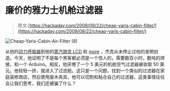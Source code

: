 # 廉价的雅力士机舱过滤器

> 原文:[https://hackaday.com/2009/09/22/cheap-yaris-cabin-filter/](https://hackaday.com/2009/09/22/cheap-yaris-cabin-filter/)

![Cheap-Yaris-Cabin-Air-Filter (8)](../Images/427fad7a1d2a67ed14f072cabe4b92f7.png "Cheap-Yaris-Cabin-Air-Filter (8)")

从他的[动力呼吸器](http://hackaday.com/2007/05/25/diy-powered-respirator/)到他的[蒸汽朋克 LCD](http://hackaday.com/2007/06/07/steampunk-lcd/) 和 [more](http://steampunkworkshop.com/taxonomy/term/11) ，杰克从未停止过他的发明创造。今天，他证明了不是每个黑客都必须是一个惊人的，需要数百小时，数吨的焊接，和一个 Arduino。相反，他厌倦了一个 5 美元的机舱空气过滤器被收取 50 美元。他轻轻一挤，就进入了过滤舱。这只是一个问题，找到一个类似的过滤器在家庭装修商店，然后使用废木夹具，他可以切割和粘合自己的过滤器。这类事情往往会让我们思考，我们还被骗了什么？